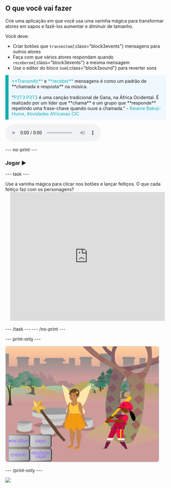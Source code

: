 ## O que você vai fazer

Crie uma aplicação em que você usa uma varinha mágica para transformar atores em sapos e fazê-los aumentar e diminuir de tamanho.

Você deve:
+ Criar botões que `transmitam`{:class="block3events"} mensagens para outros atores
+ Faça com que vários atores respondam quando `receberem`{:class="block3events"} a mesma mensagem
+ Use o editor do bloco `Som`{:class="block3sound"} para reverter sons

<p style="border-left: solid; border-width:10px; border-color: #0faeb0; background-color: aliceblue; padding: 10px;">
<span style="color: #0faeb0">**Transmitir**</span> e <span style="color: #0faeb0">**receber**</span> mensagens é como um padrão de **chamada e resposta** na música.
<br>
<br>
  "<span style="color: #0faeb0">P3T3 P3T3</span> é uma canção tradicional de Gana, na África Ocidental. É realizado por um líder que **chama** e um grupo que **responde** repetindo uma frase-chave quando ouve a chamada." - <span style="color: #0faeb0">Kwame Bakoji-Hume, Atividades Africanas CIC</span>

<audio controls><source src="images/Pete-Pete.mp3" type="audio/wav"></audio>  
</p>

--- no-print ---

### Jogar ▶️

--- task ---

<div style="display: flex; flex-wrap: wrap">
<div style="flex-basis: 175px; flex-grow: 1">  
Use a varinha mágica para clicar nos botões e lançar feitiços. O que cada feitiço faz com os personagens?
</div>
<div class="scratch-preview" style="margin-left: 15px;">
  <iframe allowtransparency="true" width="485" height="402" src="https://scratch.mit.edu/projects/embed/1043074509/?autostart=false" frameborder="0"></iframe>
</div>
</div>

--- /task ---
--- /no-print ---

--- print-only ---

![Projeto concluído](images/showcase_static.png)

--- /print-only ---

![](http://code.org/api/hour/begin_codeclub_spells.png)
